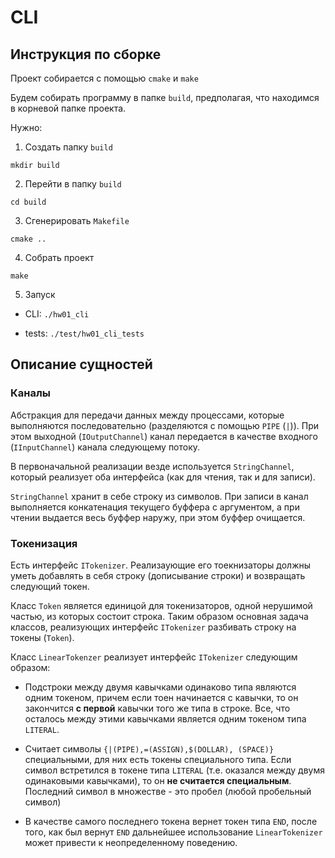 # CLI

## Инструкция по сборке

Проект собирается с помощью `cmake` и `make`

Будем собирать программу в папке `build`, предполагая, что находимся
в корневой папке проекта.

Нужно:

1. Создать папку `build`

`mkdir build`

2. Перейти в папку `build`

`cd build`

3. Сгенерировать `Makefile`

`cmake ..`

4. Собрать проект

`make`

5. Запуск

* CLI: `./hw01_cli`

* tests: `./test/hw01_cli_tests`

## Описание сущностей

### Каналы

Абстракция для передачи данных между процессами, которые выполняются
последовательно (разделяются с помощью `PIPE` (`|`)). 
При этом выходной (`IOutputChannel`) канал передается в качестве 
входного (`IInputChannel`) канала следующему потоку.

В первоначальной реализации везде используется `StringChannel`,
который реализует оба интерфейса (как для чтения, так и для записи).

`StringChannel` хранит в себе строку из символов.
При записи в канал выполняется конкатенация текущего буффера
с аргументом, а при чтении выдается весь буффер наружу, при этом
буффер очищается.

### Токенизация

Есть интерфейс `ITokenizer`. Реализаующие его тоекнизаторы
должны уметь добавлять в себя строку (дописывание строки)
и возвращать следующий токен.

Класс `Token` является единицой для токенизаторов, одной нерушимой частью,
из которых состоит строка. Таким образом основная задача классов, реализующих
интерфейс `ITokenizer` разбивать строку на токены (`Token`).

Класс `LinearTokenzer` реализует интерфейс `ITokenizer` следующим образом:

* Подстроки между двумя кавычками одинаково типа являются одним токеном,
причем если тоен начинается с кавычки, то он закончится **с первой** кавычки того же типа
в строке. Все, что осталось между этими кавычками является одним токеном типа
`LITERAL`. 

* Считает символы `{|(PIPE),=(ASSIGN),$(DOLLAR), (SPACE)}` специальными, для них есть токены специального типа.
Если символ встретился в токене типа `LITERAL` (т.е. оказался между двумя одинаковыми кавычками),
то он **не считается специальным**. Последний символ в множестве - это пробел 
(любой пробельный символ) 

* В качестве самого последнего токена вернет токен типа `END`, после того,
как был вернут `END` дальнейшее использование `LinearTokenizer` может привести
к неопределенному поведению.
